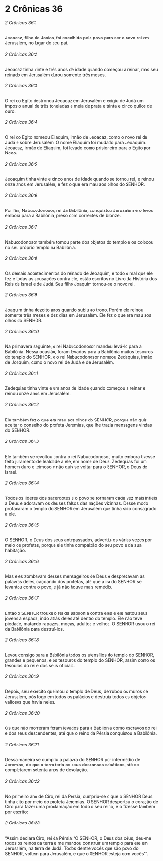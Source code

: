 # 2 Crônicas 36

###### 2 Crônicas 36:1

Jeoacaz, filho de Josias, foi escolhido pelo povo para ser o novo rei em Jerusalém, no lugar do seu pai.

###### 2 Crônicas 36:2

Jeoacaz tinha vinte e três anos de idade quando começou a reinar, mas seu reinado em Jerusalém durou somente três meses.

###### 2 Crônicas 36:3

O rei do Egito destronou Jeoacaz em Jerusalém e exigiu de Judá um imposto anual de três toneladas e meia de prata e trinta e cinco quilos de ouro.

###### 2 Crônicas 36:4

O rei do Egito nomeou Eliaquim, irmão de Jeoacaz, como o novo rei de Judá e sobre Jerusalém. O nome Eliaquim foi mudado para Jeoaquim. Jeoacaz, irmão de Eliaquim, foi levado como prisioneiro para o Egito por Neco.

###### 2 Crônicas 36:5

Jeoaquim tinha vinte e cinco anos de idade quando se tornou rei, e reinou onze anos em Jerusalém, e fez o que era mau aos olhos do SENHOR.

###### 2 Crônicas 36:6

Por fim, Nabucodonosor, rei da Babilônia, conquistou Jerusalém e o levou embora para a Babilônia, preso com correntes de bronze.

###### 2 Crônicas 36:7

Nabucodonosor também tomou parte dos objetos do templo e os colocou no seu próprio templo na Babilônia.

###### 2 Crônicas 36:8

Os demais acontecimentos do reinado de Jeoaquim, e todo o mal que ele fez e todas as acusações contra ele, estão escritos no Livro da História dos Reis de Israel e de Judá. Seu filho Joaquim tornou-se o novo rei.

###### 2 Crônicas 36:9

Joaquim tinha dezoito anos quando subiu ao trono. Porém ele reinou somente três meses e dez dias em Jerusalém. Ele fez o que era mau aos olhos do SENHOR.

###### 2 Crônicas 36:10

Na primavera seguinte, o rei Nabucodonosor mandou levá-lo para a Babilônia. Nessa ocasião, foram levados para a Babilônia muitos tesouros do templo do SENHOR, e o rei Nabucodonosor nomeou Zedequias, irmão de Joaquim, como o novo rei de Judá e de Jerusalém.

###### 2 Crônicas 36:11

Zedequias tinha vinte e um anos de idade quando começou a reinar e reinou onze anos em Jerusalém.

###### 2 Crônicas 36:12

Ele também fez o que era mau aos olhos do SENHOR, porque não quis aceitar o conselho do profeta Jeremias, que lhe trazia mensagens vindas do SENHOR.

###### 2 Crônicas 36:13

Ele também se revoltou contra o rei Nabucodonosor, muito embora tivesse feito juramento de lealdade a ele, em nome de Deus. Zedequias foi um homem duro e teimoso e não quis se voltar para o SENHOR, o Deus de Israel.

###### 2 Crônicas 36:14

Todos os líderes dos sacerdotes e o povo se tornaram cada vez mais infiéis a Deus e adoravam os deuses falsos das nações vizinhas. Desse modo profanaram o templo do SENHOR em Jerusalém que tinha sido consagrado a ele.

###### 2 Crônicas 36:15

O SENHOR, o Deus dos seus antepassados, advertiu-os várias vezes por meio de profetas, porque ele tinha compaixão do seu povo e da sua habitação.

###### 2 Crônicas 36:16

Mas eles zombavam desses mensageiros de Deus e desprezavam as palavras deles, caçoando dos profetas, até que a ira do SENHOR se levantou contra o povo, e já não houve mais remédio.

###### 2 Crônicas 36:17

Então o SENHOR trouxe o rei da Babilônia contra eles e ele matou seus jovens à espada, indo atrás deles até dentro do templo. Ele não teve piedade, matando rapazes, moças, adultos e velhos. O SENHOR usou o rei da Babilônia para destruí-los.

###### 2 Crônicas 36:18

Levou consigo para a Babilônia todos os utensílios do templo do SENHOR, grandes e pequenos, e os tesouros do templo do SENHOR, assim como os tesouros do rei e dos seus oficiais.

###### 2 Crônicas 36:19

Depois, seu exército queimou o templo de Deus, derrubou os muros de Jerusalém, pôs fogo em todos os palácios e destruiu todos os objetos valiosos que havia neles.

###### 2 Crônicas 36:20

Os que não morreram foram levados para a Babilônia como escravos do rei e dos seus descendentes, até que o reino da Pérsia conquistou a Babilônia.

###### 2 Crônicas 36:21

Dessa maneira se cumpriu a palavra do SENHOR por intermédio de Jeremias, de que a terra teria os seus descansos sabáticos, até se completarem setenta anos de desolação.

###### 2 Crônicas 36:22

No primeiro ano de Ciro, rei da Pérsia, cumpriu-se o que o SENHOR Deus tinha dito por meio do profeta Jeremias. O SENHOR despertou o coração de Ciro para fazer uma proclamação em todo o seu reino, e o fizesse também por escrito:

###### 2 Crônicas 36:23

“Assim declara Ciro, rei da Pérsia: ‘O SENHOR, o Deus dos céus, deu-me todos os reinos da terra e me mandou construir um templo para ele em Jerusalém, na terra de Judá. Todos dentre vocês que são povo do SENHOR, voltem para Jerusalém, e que o SENHOR esteja com vocês’ ”.

